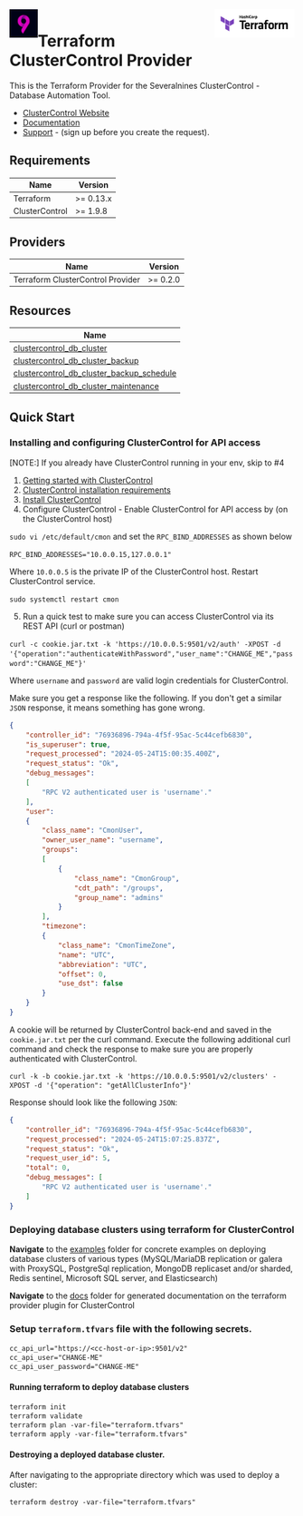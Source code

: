 <!-- markdownlint-disable first-line-h1 no-inline-html -->
<a href="https://terraform.io">
  <picture>
    <source media="(prefers-color-scheme: dark)" srcset="logos/hashicorp/terraform_logo_dark.svg">
    <source media="(prefers-color-scheme: light)" srcset="logos/hashicorp/terraform_logo_light.svg">
    <img src="logos/hashicorp/terraform_logo_light.svg" alt="Terraform logo" title="Terraform" align="right" height="50">
  </picture>
</a>

<a href="https://severalnines.com">
  <picture>
    <source media="(prefers-color-scheme: dark)" srcset="logos/severalnines/severalnies.png">
    <source media="(prefers-color-scheme: light)" srcset="logos/severalnines/severalnies.png">
    <img src="logos/severalnines/severalnies.png" alt="Terraform logo" title="Terraform" align="left" height="50">
  </picture>
</a>

# Terraform ClusterControl Provider

This is the Terraform Provider for the Severalnines ClusterControl - Database Automation Tool.

- [ClusterControl Website](https://severalnines.com/clustercontrol/)
- [Documentation](https://docs.severalnines.com/docs/clustercontrol/)
- [Support](https://support.severalnines.com/hc/en-us/requests/new) -  (sign up before you create the request).

## Requirements

| Name | Version   |
|------|-----------|
| <a name="requirement_terraform"></a> Terraform | >= 0.13.x |
| <a name="requirement_cc"></a> ClusterControl | >= 1.9.8  |


## Providers

| Name | Version  |
|------|----------|
| <a name="requirement_teraform_cc"></a> Terraform ClusterControl Provider | >= 0.2.0 |

## Resources

| Name                                                                                                                                                                     |
|--------------------------------------------------------------------------------------------------------------------------------------------------------------------------|
| [clustercontrol_db_cluster](https://github.com/severalnines/terraform-provider-clustercontrol/blob/main/docs/resources/db_cluster.md#clustercontrol_db_cluster-resource) |
| [clustercontrol_db_cluster_backup](https://github.com/severalnines/terraform-provider-clustercontrol/blob/main/docs/resources/db_cluster_backup.md#clustercontrol_db_cluster_backup-resource)|                                                                                                                                                                                    |
| [clustercontrol_db_cluster_backup_schedule](https://github.com/severalnines/terraform-provider-clustercontrol/blob/main/docs/resources/db_cluster_backup_schedule.md#clustercontrol_db_cluster_backup_schedule-resource) |
| [clustercontrol_db_cluster_maintenance](https://github.com/severalnines/terraform-provider-clustercontrol/blob/main/docs/resources/db_cluster_maintenance.md#clustercontrol_db_cluster_maintenance-resource)|


## Quick Start
### Installing and configuring ClusterControl for API access
[NOTE:] If you already have ClusterControl running in your env, skip to #4
1. [Getting started with ClusterControl](https://docs.severalnines.com/docs/clustercontrol/getting-started/)
2. [ClusterControl installation requirements](https://docs.severalnines.com/docs/clustercontrol/getting-started/)
3. [Install ClusterControl](https://docs.severalnines.com/docs/clustercontrol/installation/automatic-installation/)
4. Configure ClusterControl - Enable ClusterControl for API access by (on the ClusterControl host)

``sudo vi /etc/default/cmon`` and set the ``RPC_BIND_ADDRESSES`` as shown below

``RPC_BIND_ADDRESSES="10.0.0.15,127.0.0.1"``

Where ``10.0.0.5`` is the private IP of the ClusterControl host. Restart ClusterControl service.

``sudo systemctl restart cmon``

5. Run a quick test to make sure you can access ClusterControl via its REST API (curl or postman)

```curl -c cookie.jar.txt -k 'https://10.0.0.5:9501/v2/auth' -XPOST -d '{"operation":"authenticateWithPassword","user_name":"CHANGE_ME","password":"CHANGE_ME"}'```

Where ``username`` and ``password`` are valid login credentials for ClusterControl.

Make sure you get a response like the following. If you don't get a similar `JSON` response, it means something has gone wrong.

```json
{
    "controller_id": "76936896-794a-4f5f-95ac-5c44cefb6830",
    "is_superuser": true,
    "request_processed": "2024-05-24T15:00:35.400Z",
    "request_status": "Ok",
    "debug_messages": 
    [
        "RPC V2 authenticated user is 'username'."
    ],
    "user": 
    {
        "class_name": "CmonUser",
        "owner_user_name": "username",
        "groups": 
        [
            {
                "class_name": "CmonGroup",
                "cdt_path": "/groups",
                "group_name": "admins"
            }
        ],
        "timezone": 
        {
            "class_name": "CmonTimeZone",
            "name": "UTC",
            "abbreviation": "UTC",
            "offset": 0,
            "use_dst": false
        }
    }
}
```

A cookie will be returned by ClusterControl back-end and saved in the `cookie.jar.txt` per the curl command.
Execute the following additional curl command and check the response to make sure you are properly authenticated with ClusterControl.

```shell
curl -k -b cookie.jar.txt -k 'https://10.0.0.5:9501/v2/clusters' -XPOST -d '{"operation": "getAllClusterInfo"}'
```
Response should look like the following `JSON`:
```json
{
    "controller_id": "76936896-794a-4f5f-95ac-5c44cefb6830",
    "request_processed": "2024-05-24T15:07:25.837Z",
    "request_status": "Ok",
    "request_user_id": 5,
    "total": 0,
    "debug_messages": [
        "RPC V2 authenticated user is 'username'."
    ]
}
```

### Deploying database clusters using terraform for ClusterControl

**Navigate** to the [examples](./examples/README.md) folder 
for concrete examples on deploying database clusters of various types (MySQL/MariaDB replication or galera with ProxySQL, 
PostgreSql replication, MongoDB replicaset and/or sharded, Redis sentinel, Microsoft SQL server, and Elasticsearch)

**Navigate** to the [docs](./docs/index.md) folder for generated documentation on the terraform provider plugin for ClusterControl

### Setup ``terraform.tfvars`` file with the following secrets.


```editor
cc_api_url="https://<cc-host-or-ip>:9501/v2"
cc_api_user="CHANGE-ME"
cc_api_user_password="CHANGE-ME"
```

#### Running terraform to deploy database clusters

```shell
terraform init
terraform validate
terraform plan -var-file="terraform.tfvars"
terraform apply -var-file="terraform.tfvars"
```

#### Destroying a deployed database cluster.

After navigating to the appropriate directory which was used to deploy a cluster:

```shell
terraform destroy -var-file="terraform.tfvars"
```
